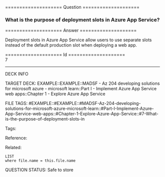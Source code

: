 ==================== Question ====================  

### What is the purpose of deployment slots in Azure App Service?  

==================== Answer ====================  

Deployment slots in Azure App Service allow users to use separate slots instead of the default production slot when deploying a web app.

==================== Id ====================  
7

---

DECK INFO

TARGET DECK: EXAMPLE::EXAMPLE::MADSF - Az 204 developing solutions for microsoft azure - microsoft learn::Part I - Implement Azure App Service web apps::Chapter 1 - Explore Azure App Service

FILE TAGS: #EXAMPLE::#EXAMPLE::#MADSF-Az-204-developing-solutions-for-microsoft-azure-microsoft-learn::#Part-I-Implement-Azure-App-Service-web-apps::#Chapter-1-Explore-Azure-App-Service::#7-What-is-the-purpose-of-deployment-slots-in

Tags:

Reference:

Related:

```dataview
LIST
where file.name = this.file.name
```

QUESTION STATUS: Safe to store
